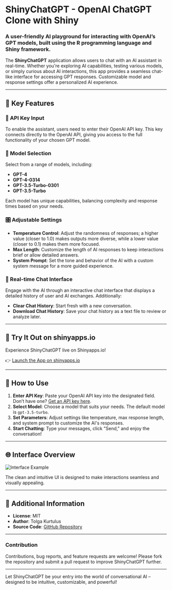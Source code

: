 # ShinyChatGPT - OpenAI ChatGPT Clone with Shiny

### A user-friendly AI playground for interacting with OpenAI’s GPT models, built using the R programming language and Shiny framework.

The **ShinyChatGPT** application allows users to chat with an AI assistant in real-time. Whether you're exploring AI capabilities, testing various models, or simply curious about AI interactions, this app provides a seamless chat-like interface for accessing GPT responses. Customizable model and response settings offer a personalized AI experience.

---

## 🌟 Key Features

### 🔑 API Key Input
To enable the assistant, users need to enter their OpenAI API key. This key connects directly to the OpenAI API, giving you access to the full functionality of your chosen GPT model.

### 🧠 Model Selection
Select from a range of models, including:
- **GPT-4**
- **GPT-4-0314**
- **GPT-3.5-Turbo-0301**
- **GPT-3.5-Turbo**

Each model has unique capabilities, balancing complexity and response times based on your needs.

### 🎛 Adjustable Settings
* **Temperature Control**: Adjust the randomness of responses; a higher value (closer to 1.0) makes outputs more diverse, while a lower value (closer to 0.1) makes them more focused.
* **Max Length**: Customize the length of AI responses to keep interactions brief or allow detailed answers.
* **System Prompt**: Set the tone and behavior of the AI with a custom system message for a more guided experience.

### 💬 Real-time Chat Interface
Engage with the AI through an interactive chat interface that displays a detailed history of user and AI exchanges. Additionally:
* **Clear Chat History**: Start fresh with a new conversation.
* **Download Chat History**: Save your chat history as a text file to review or analyze later.

---

## 🚀 Try It Out on shinyapps.io
Experience ShinyChatGPT live on Shinyapps.io!

👉 [Launch the App on shinyapps.io](https://tolgakurtuluss.shinyapps.io/shinychatgpt/)

---

## 🔧 How to Use

1. **Enter API Key**: Paste your OpenAI API key into the designated field. Don’t have one? [Get an API key here](https://platform.openai.com/account/api-keys).
2. **Select Model**: Choose a model that suits your needs. The default model is `gpt-3.5-turbo`.
3. **Set Parameters**: Adjust settings like temperature, max response length, and system prompt to customize the AI's responses.
4. **Start Chatting**: Type your messages, click "Send," and enjoy the conversation!

---

## 🌐 Interface Overview

![Interface Example](https://github.com/tolgakurtuluss/shinychatgpt/blob/34adb39f58ac58d0d4fc5d0b8fc080b75f72256f/uiexample.PNG)

The clean and intuitive UI is designed to make interactions seamless and visually appealing.

---

## 📝 Additional Information

- **License**: MIT
- **Author**: Tolga Kurtulus
- **Source Code**: [GitHub Repository](https://github.com/tolgakurtuluss/shinychatgpt)

---

### Contribution
Contributions, bug reports, and feature requests are welcome! Please fork the repository and submit a pull request to improve ShinyChatGPT further.

---

Let ShinyChatGPT be your entry into the world of conversational AI – designed to be intuitive, customizable, and powerful!
